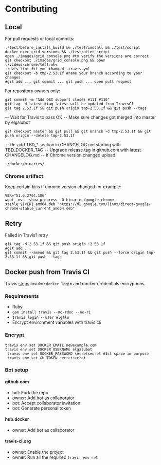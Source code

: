 # Contributing

## Local
For pull requests or local commits:

    ./test/before_install_build && ./test/install && ./test/script
    docker exec grid versions && ./test/after_script
    open ./images/grid_console.png #to verify the versions are correct
    git checkout ./images/grid_console.png && open ./videos/chrome/test.mkv
    travis lint #if you changed .travis.yml
    git checkout -b tmp-2.53.1f #name your branch according to your changes
    #git add ... git commit ... git push ... open pull request

For repository owners only:

    git commit -m "Add OSX support closes #111 #110"
    git tag -d latest #tag latest will be updated from TravisCI
    git tag 2.53.1f && git push origin tmp-2.53.1f && git push --tags

-- Wait for Travis to pass OK
-- Make sure changes got merged into master by elgalubot

    git checkout master && git pull && git branch -d tmp-2.53.1f && git push origin --delete tmp-2.53.1f

-- Re-add TBD_* section in CHANGELOG.md starting with TBD_DOCKER_TAG
-- Upgrade release tag in github.com with latest CHANGELOG.md
-- If Chrome version changed upload:

    ~/docker/binaries/

### Chrome artifact
Keep certain bins if chrome version changed for example:

    VER="51.0.2704.106"
    wget -nv --show-progress -O binaries/google-chrome-stable_${VER}_amd64.deb "https://dl.google.com/linux/direct/google-chrome-stable_current_amd64.deb"

## Retry
Failed in Travis? retry

    git tag -d 2.53.1f && git push origin :2.53.1f
    #git add ...
    git commit --amend && git tag 2.53.1f && git push --force origin tmp-2.53.1f && git push --tags

## Docker push from Travis CI
Travis [steps](https://docs.travis-ci.com/user/docker/#Pushing-a-Docker-Image-to-a-Registry) involve `docker login` and docker credentials encryptions.

### Requirements

* Ruby
* `gem install travis --no-rdoc --no-ri`
* `travis login --user elgalu`
* Encrypt environment variables with travis cli

### Encrypt
    travis env set DOCKER_EMAIL me@example.com
    travis env set DOCKER_USERNAME elgalubot
     travis env set DOCKER_PASSWORD secretsecret #1st space in purpose
     travis env set GH_TOKEN secretsecret

### Bot setup
#### github.com
- bot: Fork the repo
- owner: Add bot as collaborator
- bot: Accept collaborator invitation
- bot: Generate personal token

#### hub.docker
- owner: Add bot as collaborator

#### travis-ci.org
- owner: Enable the project
- owner: Run all the required `travis env set`
